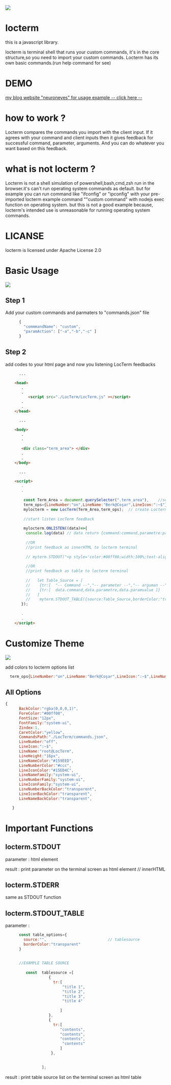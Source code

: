 
![](https://github.com/cosarberk/locterm/blob/main/LocTerm/locterm180X180.png)



# locterm
this is a javascript library.

locterm is terminal shell that runs your custom commands, it's in the core structure,so you need to import your custom commands.
   Locterm has its own basic commands.(run help command for see)
   
# DEMO
[my blog website "neuroneyes" for usage example -- click here --](https://neuroneyes.com)

# how to work ?
Locterm compares the commands you import with the client input.
If it agrees with your command and client inputs then it gives feedback for successful command, parameter, arguments.
And you can do whatever you want based on this feedback.

# what is not locterm ?
Locterm is not a shell simulation of powershell,bash,cmd,zsh run in the browser.it's can't run operating system commands as default. but for example you can run command like "ifconfig" or "ipconfig" with your pre-imported locterm example command ""custom command" with nodejs exec function on operating system. but this is not a good example because, locterm's intended use is unreasonable for running operating system commands.

# LICANSE
locterm is licensed under Apache License 2.0 

# Basic Usage

![](https://github.com/cosarberk/locterm/blob/main/images/example1.png)

## Step 1
Add your custom commands and parmaters to "commands.json" file
```javascript
      {
        "commmandName": "custom",
        "paramAction": ["-a","-b","-c" ]
      }
```
## Step 2
add codes to your html page and now you listening LocTerm feedbacks
```html
      ...

    <head>
       .
       .
          <script src="./LocTerm/LocTerm.js" ></script>
       .
       .
    </head>

      ...

    <body>
       .
       .
       
       <div class="term_area"> </div>
       .
       .
    </body>

      ...

    <script>
       .
       .
      
        const Term_Area = document.querySelector(".term_area"),    //select terminal area
        term_ops={LineNumber:"on",LineName:"Berk@Coşar",LineIcon:":~$"},  //create LocTerm options
        mylocterm = new LocTerm(Term_Area,term_ops);  // create Locterm
       
        //start listen LocTerm feedback
       
        mylocterm.ONLISTEN((data)=>{
         console.log(data) // data return {command:command,parametre:parametre,paramvalue:paramvalue}
       
         //OR
         //print feedback as innerHTML to locterm terminal
         
         // myterm.STDOUT("<p style='color:#00ff00;width:100%;text-align:center' >"+data.command+"</p>")
         
         //OR
         //print feedback as table to locterm terminal
         
         //   let Table_Source = [ 
         //    {tr:[  "-- Command --","-- parameter --","-- arguman --" ]},
         //    {tr:[  data.command,data.parametre,data.paramvalue ]}
         //   ]
         //    myterm.STDOUT_TABLE({source:Table_Source,borderColor:"transparent"})
       });
       
       .
       .     
    </script>
```

# Customize Theme

![](https://github.com/cosarberk/locterm/blob/main/images/example2.png)

add colors to locterm options list

```javascript
  term_ops{LineNumber:"on",LineName:"Berk@Coşar",LineIcon:":~$",LineNumberBackColor:"#999",LineIconBackColor:"yellow",LineNameBackColor:"blue",LineNameColor:"white",LineNumberColor:"black",LineIconColor:"black",ForeColor:"white"}

```
 
 ## All Options
 ```javascript
 {
       BackColor:"rgba(0,0,0,1)",
       ForeColor:"#00ff00",
       FontSize:"12px",
       FontFamily:"system-ui",
       Zindex:1,
       CaretColor:"yellow",
       CommandsPath:"./LocTerm/commands.json",
       LineNumber:"off",
       LineIcon:":~$",
       LineName:"root@LocTerm",
       LineHeight:"16px",
       LineNameColor:"#159EED",
       LineNumberColor:"#ccc",
       LineIconColor:"#15ED4C",
       LineNameFamily:"system-ui",
       LineNumberFamily:"system-ui",
       LineIconFamily:"system-ui",
       LineNumberBackColor:"transparent",
       LineIconBackColor:"transparent",
       LineNameBackColor:"transparent",

    }
 ```
 
 # Important Functions
 
 ## locterm.STDOUT
 
 parameter : html element
 
 result : print parameter on the terminal screen as html element // innerHTML
 
 ## locterm.STDERR
 same as STDOUT function
 
 ## locterm.STDOUT_TABLE
 parameter : 
 ```javascript 
       const table_options={
         source:"",                           // tablesource
         borderColor:"transparent"
       }
       
       
       //EXAMPLE TABLE SOURCE
       
          const  tablesource =[
                    {
                      tr:[
                          "title 1",
                          "title 2",
                          "title 3",
                          "title 4"
        
                         ]
                    },
                    {
                      tr:[
                         "contents",
                         "contents",
                         "contents",
                          "contents"
                         ]
                     },
   
     
                 ];

```
 

result : print table source list on the terminal screen as html table


